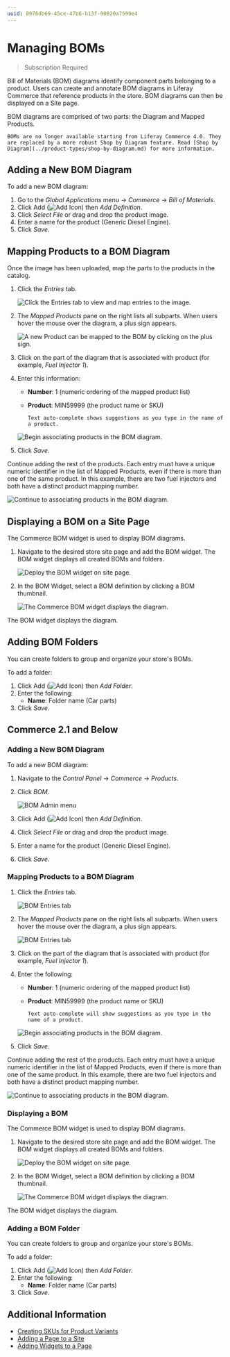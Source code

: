 ```yaml
---
uuid: 8976db69-45ce-47b6-b13f-90820a7599e4
---
```

# Managing BOMs

> Subscription Required

Bill of Materials (BOM) diagrams identify component parts belonging to a product. Users can create and annotate BOM diagrams in Liferay Commerce that reference products in the store. BOM diagrams can then be displayed on a Site page.

BOM diagrams are comprised of two parts: the Diagram and Mapped Products.

```{important}
BOMs are no longer available starting from Liferay Commerce 4.0. They are replaced by a more robust Shop by Diagram feature. Read [Shop by Diagram](../product-types/shop-by-diagram.md) for more information. 
```

## Adding a New BOM Diagram

To add a new BOM diagram:

1. Go to the _Global Applications_ menu &rarr; _Commerce_ &rarr; _Bill of Materials_.
1. Click Add (![Add Icon](../../../images/icon-add.png)) then _Add Definition_.
1. Click _Select File_ or drag and drop the product image.
1. Enter a name for the product (Generic Diesel Engine).
1. Click _Save_.

## Mapping Products to a BOM Diagram

Once the image has been uploaded, map the parts to the products in the catalog.

1. Click the _Entries_ tab.

    ![Click the Entries tab to view and map entries to the image.](./managing-boms/images/02.png)

2. The _Mapped Products_ pane on the right lists all subparts. When users hover the mouse over the diagram, a plus sign appears.

    ![A new Product can be mapped to the BOM by clicking on the plus sign.](./managing-boms/images/03.png)

3. Click on the part of the diagram that is associated with product (for example, _Fuel Injector 1_).

4. Enter this information:

    * **Number**: 1 (numeric ordering of the mapped product list)
    * **Product**: MIN59999 (the product name or SKU)

      ```{tip}
      Text auto-complete shows suggestions as you type in the name of a product.
      ```

    ![Begin associating products in the BOM diagram.](./managing-boms/images/04.png)

5. Click _Save_.

Continue adding the rest of the products. Each entry must have a unique numeric identifier in the list of Mapped Products, even if there is more than one of the same product. In this example, there are two fuel injectors and both have a distinct product mapping number.

![Continue to associating products in the BOM diagram.](./managing-boms/images/05.png)

## Displaying a BOM on a Site Page

The Commerce BOM widget is used to display BOM diagrams.

1. Navigate to the desired store site page and add the BOM widget. The BOM widget displays all created BOMs and folders.

    ![Deploy the BOM widget on site page.](./managing-boms/images/06.png)

1. In the BOM Widget, select a BOM definition by clicking a BOM thumbnail.

    ![The Commerce BOM widget displays the diagram.](./managing-boms/images/07.png)

The BOM widget displays the diagram.

## Adding BOM Folders

You can create folders to group and organize your store's BOMs.

To add a folder:

1. Click Add (![Add Icon](../../../images/icon-add.png)) then _Add Folder_.
1. Enter the following:
    * **Name**: Folder name (Car parts)
1. Click _Save_.

## Commerce 2.1 and Below

### Adding a New BOM Diagram

To add a new BOM diagram:

1. Navigate to the _Control Panel_ &rarr; _Commerce_ &rarr; _Products_.
1. Click _BOM_.

    ![BOM Admin menu](./managing-boms/images/01.png)

1. Click Add (![Add Icon](../../../images/icon-add.png)) then _Add Definition_.
1. Click _Select File_ or drag and drop the product image.
1. Enter a name for the product (Generic Diesel Engine).
1. Click _Save_.

### Mapping Products to a BOM Diagram

1. Click the _Entries_ tab.

    ![BOM Entries tab](./managing-boms/images/02.png)

1. The _Mapped Products_ pane on the right lists all subparts. When users hover the mouse over the diagram, a plus sign appears.

    ![BOM Entries tab](./managing-boms/images/03.png)

1. Click on the part of the diagram that is associated with product (for example, _Fuel Injector 1_).

1. Enter the following:

    * **Number**: 1 (numeric ordering of the mapped product list)
    * **Product**: MIN59999 (the product name or SKU)

      ```{tip}
      Text auto-complete will show suggestions as you type in the name of a product.
      ```

    ![Begin associating products in the BOM diagram.](./managing-boms/images/04.png)

1. Click _Save_.

Continue adding the rest of the products. Each entry must have a unique numeric identifier in the list of Mapped Products, even if there is more than one of the same product. In this example, there are two fuel injectors and both have a distinct product mapping number.

![Continue to associating products in the BOM diagram.](./managing-boms/images/05.png)

### Displaying a BOM

The Commerce BOM widget is used to display BOM diagrams.

1. Navigate to the desired store site page and add the BOM widget. The BOM widget displays all created BOMs and folders.

    ![Deploy the BOM widget on site page.](./managing-boms/images/06.png)

1. In the BOM Widget, select a BOM definition by clicking a BOM thumbnail.

    ![The Commerce BOM widget displays the diagram.](./managing-boms/images/07.png)

The BOM widget displays the diagram.

### Adding a BOM Folder

You can create folders to group and organize your store's BOMs.

To add a folder:

1. Click Add (![Add Icon](../../../images/icon-add.png)) then _Add Folder_.
1. Enter the following:
    * **Name**: Folder name (Car parts)
1. Click _Save_.

## Additional Information

* [Creating SKUs for Product Variants](./creating-skus-for-product-variants.md)
* [Adding a Page to a Site](https://learn.liferay.com/dxp/latest/en/site-building/creating-pages/adding-pages/adding-a-page-to-a-site.html)
* [Adding Widgets to a Page](https://learn.liferay.com/dxp/latest/en/site-building/creating-pages/using-widget-pages/adding-widgets-to-a-page.html)
